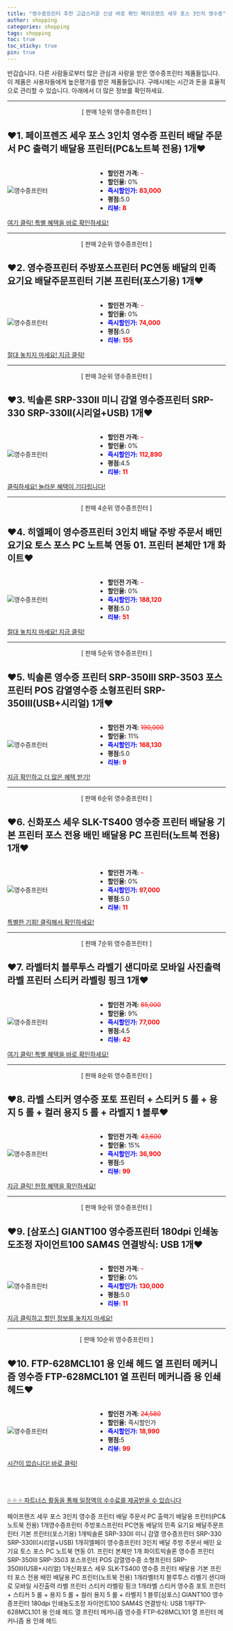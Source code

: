 ```yaml
---
title: "영수증프린터 추천 고급스러운 신상 바로 확인 페이프렌즈 세우 포스 3인치 영수증"
author: shopping
categories: shopping
tags: shopping
toc: true
toc_sticky: true
pin: true
---
```

반갑습니다. 다른 사람들로부터 많은 관심과 사랑을 받은 영수증프린터 제품들입니다. 이 제품은 사용자들에게 높은평가를 받은 제품들입니다. 구매시에는 시간과 돈을 효율적으로 관리할 수 있습니다. 아래에서 더 많은 정보를 확인하세요.

---
<p class="toplist" style="margin: 0 auto; display: block; width: fit-content;">[ 판매 1순위 영수증프린터 ]</p>

<h2><strong>❤️1. 페이프렌즈 세우 포스 3인치 영수증 프린터 배달 주문서 PC 출력기 배달용 프린터(PC&노트북 전용) 1개❤️</strong></h2>

<div style="display: flex; align-items: center;">
    <div style="flex: 0.4;">
        <img src="https://thumbnail7.coupangcdn.com/thumbnails/remote/230x230ex/image/vendor_inventory/2463/124e92ba2f50625ca8f2705bcd3216cff0ef70620f85e8fd30caf27737c8.jpg" alt="영수증프린터" style="max-width: 100%;">
    </div>
    <div style="flex: 0.6; margin-left: 10px;">
        <ul>
            <li><strong>할인전 가격:</strong> <del style="color: red;">-</del></li>
            <li><strong>할인율:</strong> 0%</li>
            <li><span style='color:blue'><strong>즉시할인가:</strong></span> <span style='color:red'><strong>83,000</strong></span></li>
            <li><strong>평점:</strong>5.0</li>
            <li><span style='color:blue'><strong>리뷰:</strong></span> <span style='color:red'><strong>8</strong></span></li>
        </ul>
    </div>
</div>
<div class="center">
    <a href="https://William4Davisa.github.io?lptag=AF9450613&subid=githubio&pageKey=7420374998&traceid=V0-153&itemId=19247309319&vendorItemId=89051174180" class="myButton">
        여기 클릭! 특별 혜택을 바로 확인하세요!
    </a>
</div>


---
<p class="toplist" style="margin: 0 auto; display: block; width: fit-content;">[ 판매 2순위 영수증프린터 ]</p>

<h2><strong>❤️2. 영수증프린터 주방포스프린터 PC연동 배달의 민족 요기요 배달주문프린터 기본 프린터(포스기용) 1개❤️</strong></h2>

<div style="display: flex; align-items: center;">
    <div style="flex: 0.4;">
        <img src="https://thumbnail9.coupangcdn.com/thumbnails/remote/230x230ex/image/vendor_inventory/8028/df8c85358718dbf613b05ede99f9320e2e9e6eafabab3e7e0f3e0fa68e52.png" alt="영수증프린터" style="max-width: 100%;">
    </div>
    <div style="flex: 0.6; margin-left: 10px;">
        <ul>
            <li><strong>할인전 가격:</strong> <del style="color: red;">-</del></li>
            <li><strong>할인율:</strong> 0%</li>
            <li><span style='color:blue'><strong>즉시할인가:</strong></span> <span style='color:red'><strong>74,000</strong></span></li>
            <li><strong>평점:</strong>5.0</li>
            <li><span style='color:blue'><strong>리뷰:</strong></span> <span style='color:red'><strong>155</strong></span></li>
        </ul>
    </div>
</div>
<div class="center">
    <a href="https://William4Davisa.github.io?lptag=AF9450613&subid=githubio&pageKey=2244719965&traceid=V0-153&itemId=3836105525&vendorItemId=71820939107" class="myButton">
        절대 놓치지 마세요! 지금 클릭!
    </a>
</div>


---
<p class="toplist" style="margin: 0 auto; display: block; width: fit-content;">[ 판매 3순위 영수증프린터 ]</p>

<h2><strong>❤️3. 빅솔론 SRP-330II 미니 감열 영수증프린터 SRP-330 SRP-330II(시리얼+USB) 1개❤️</strong></h2>

<div style="display: flex; align-items: center;">
    <div style="flex: 0.4;">
        <img src="https://thumbnail8.coupangcdn.com/thumbnails/remote/230x230ex/image/vendor_inventory/images/2017/09/18/17/3/92464763-e432-42e9-9aff-48871d97a4b6.jpg" alt="영수증프린터" style="max-width: 100%;">
    </div>
    <div style="flex: 0.6; margin-left: 10px;">
        <ul>
            <li><strong>할인전 가격:</strong> <del style="color: red;">-</del></li>
            <li><strong>할인율:</strong> 0%</li>
            <li><span style='color:blue'><strong>즉시할인가:</strong></span> <span style='color:red'><strong>112,890</strong></span></li>
            <li><strong>평점:</strong>4.5</li>
            <li><span style='color:blue'><strong>리뷰:</strong></span> <span style='color:red'><strong>11</strong></span></li>
        </ul>
    </div>
</div>
<div class="center">
    <a href="https://William4Davisa.github.io?lptag=AF9450613&subid=githubio&pageKey=7325761907&traceid=V0-153&itemId=18797802942&vendorItemId=85657624032" class="myButton">
        클릭하세요! 놀라운 혜택이 기다립니다!
    </a>
</div>


---
<p class="toplist" style="margin: 0 auto; display: block; width: fit-content;">[ 판매 4순위 영수증프린터 ]</p>

<h2><strong>❤️4. 히엘페이 영수증프린터 3인치 배달 주방 주문서 배민 요기요 토스 포스 PC 노트북 연동 01. 프린터 본체만 1개 화이트❤️</strong></h2>

<div style="display: flex; align-items: center;">
    <div style="flex: 0.4;">
        <img src="https://thumbnail8.coupangcdn.com/thumbnails/remote/230x230ex/image/vendor_inventory/6520/ca8e1127621b41e02e700fa00c7911146fa05c87e858350f5859b24993c5.jpg" alt="영수증프린터" style="max-width: 100%;">
    </div>
    <div style="flex: 0.6; margin-left: 10px;">
        <ul>
            <li><strong>할인전 가격:</strong> <del style="color: red;">-</del></li>
            <li><strong>할인율:</strong> 0%</li>
            <li><span style='color:blue'><strong>즉시할인가:</strong></span> <span style='color:red'><strong>188,120</strong></span></li>
            <li><strong>평점:</strong>5.0</li>
            <li><span style='color:blue'><strong>리뷰:</strong></span> <span style='color:red'><strong>51</strong></span></li>
        </ul>
    </div>
</div>
<div class="center">
    <a href="https://William4Davisa.github.io?lptag=AF9450613&subid=githubio&pageKey=8158719587&traceid=V0-153&itemId=23252772331&vendorItemId=90608708968" class="myButton">
        절대 놓치지 마세요! 지금 클릭!
    </a>
</div>


---
<p class="toplist" style="margin: 0 auto; display: block; width: fit-content;">[ 판매 5순위 영수증프린터 ]</p>

<h2><strong>❤️5. 빅솔론 영수증 프린터 SRP-350III SRP-3503 포스프린터 POS 감열영수증 소형프린터 SRP-350III(USB+시리얼) 1개❤️</strong></h2>

<div style="display: flex; align-items: center;">
    <div style="flex: 0.4;">
        <img src="https://thumbnail8.coupangcdn.com/thumbnails/remote/230x230ex/image/vendor_inventory/5d4f/f19d3be0a57952bdfd62c47398925a0ae5f918bf3cbef1129d02db0999be.png" alt="영수증프린터" style="max-width: 100%;">
    </div>
    <div style="flex: 0.6; margin-left: 10px;">
        <ul>
            <li><strong>할인전 가격:</strong> <del style="color: red;">190,000</del></li>
            <li><strong>할인율:</strong> 11%</li>
            <li><span style='color:blue'><strong>즉시할인가:</strong></span> <span style='color:red'><strong>168,130</strong></span></li>
            <li><strong>평점:</strong>5.0</li>
            <li><span style='color:blue'><strong>리뷰:</strong></span> <span style='color:red'><strong>9</strong></span></li>
        </ul>
    </div>
</div>
<div class="center">
    <a href="https://William4Davisa.github.io?lptag=AF9450613&subid=githubio&pageKey=7473577233&traceid=V0-153&itemId=19505936753&vendorItemId=86614933809" class="myButton">
        지금 확인하고 더 많은 혜택 받기!
    </a>
</div>


---
<p class="toplist" style="margin: 0 auto; display: block; width: fit-content;">[ 판매 6순위 영수증프린터 ]</p>

<h2><strong>❤️6. 신화포스 세우 SLK-TS400 영수증 프린터 배달용 기본 프린터 포스 전용 배민 배달용 PC 프린터(노트북 전용) 1개❤️</strong></h2>

<div style="display: flex; align-items: center;">
    <div style="flex: 0.4;">
        <img src="https://thumbnail10.coupangcdn.com/thumbnails/remote/230x230ex/image/vendor_inventory/bdcd/c855266b0696ccfeb5e65c2b82c561399afd7adab058c78d2feaf0da42c1.png" alt="영수증프린터" style="max-width: 100%;">
    </div>
    <div style="flex: 0.6; margin-left: 10px;">
        <ul>
            <li><strong>할인전 가격:</strong> <del style="color: red;">-</del></li>
            <li><strong>할인율:</strong> 0%</li>
            <li><span style='color:blue'><strong>즉시할인가:</strong></span> <span style='color:red'><strong>97,000</strong></span></li>
            <li><strong>평점:</strong>5.0</li>
            <li><span style='color:blue'><strong>리뷰:</strong></span> <span style='color:red'><strong>11</strong></span></li>
        </ul>
    </div>
</div>
<div class="center">
    <a href="https://William4Davisa.github.io?lptag=AF9450613&subid=githubio&pageKey=7328014714&traceid=V0-153&itemId=18807802042&vendorItemId=81627957933" class="myButton">
        특별한 기회! 클릭해서 확인하세요!
    </a>
</div>


---
<p class="toplist" style="margin: 0 auto; display: block; width: fit-content;">[ 판매 7순위 영수증프린터 ]</p>

<h2><strong>❤️7. 라벨터치 블루투스 라벨기 샌디마로 모바일 사진출력 라벨 프린터 스티커 라벨링 핑크 1개❤️</strong></h2>

<div style="display: flex; align-items: center;">
    <div style="flex: 0.4;">
        <img src="https://thumbnail6.coupangcdn.com/thumbnails/remote/230x230ex/image/vendor_inventory/cd3c/5f3886eb227207ab87578087851a2781d47dc0358a7e038c7b27ae7f853b.jpg" alt="영수증프린터" style="max-width: 100%;">
    </div>
    <div style="flex: 0.6; margin-left: 10px;">
        <ul>
            <li><strong>할인전 가격:</strong> <del style="color: red;">85,000</del></li>
            <li><strong>할인율:</strong> 9%</li>
            <li><span style='color:blue'><strong>즉시할인가:</strong></span> <span style='color:red'><strong>77,000</strong></span></li>
            <li><strong>평점:</strong>4.5</li>
            <li><span style='color:blue'><strong>리뷰:</strong></span> <span style='color:red'><strong>42</strong></span></li>
        </ul>
    </div>
</div>
<div class="center">
    <a href="https://William4Davisa.github.io?lptag=AF9450613&subid=githubio&pageKey=6930498071&traceid=V0-153&itemId=16768600276&vendorItemId=83988668825" class="myButton">
        여기 클릭! 특별 혜택을 바로 확인하세요!
    </a>
</div>


---
<p class="toplist" style="margin: 0 auto; display: block; width: fit-content;">[ 판매 8순위 영수증프린터 ]</p>

<h2><strong>❤️8. 라벨 스티커 영수증 포토 프린터 + 스티커 5 롤 + 용지 5 롤 + 컬러 용지 5 롤 + 라벨지 1 블루❤️</strong></h2>

<div style="display: flex; align-items: center;">
    <div style="flex: 0.4;">
        <img src="https://thumbnail10.coupangcdn.com/thumbnails/remote/230x230ex/image/vendor_inventory/ca0f/9725fd3ba2cc6768ba4930d4f95ba1ce31c7d9d12afe35f158be99b672f3.png" alt="영수증프린터" style="max-width: 100%;">
    </div>
    <div style="flex: 0.6; margin-left: 10px;">
        <ul>
            <li><strong>할인전 가격:</strong> <del style="color: red;">43,600</del></li>
            <li><strong>할인율:</strong> 15%</li>
            <li><span style='color:blue'><strong>즉시할인가:</strong></span> <span style='color:red'><strong>36,900</strong></span></li>
            <li><strong>평점:</strong>5</li>
            <li><span style='color:blue'><strong>리뷰:</strong></span> <span style='color:red'><strong>99</strong></span></li>
        </ul>
    </div>
</div>
<div class="center">
    <a href="https://William4Davisa.github.io?lptag=AF9450613&subid=githubio&pageKey=7461662878&traceid=V0-153&itemId=19450080164&vendorItemId=86560853612" class="myButton">
        지금 클릭! 한정 혜택을 확인하세요!
    </a>
</div>


---
<p class="toplist" style="margin: 0 auto; display: block; width: fit-content;">[ 판매 9순위 영수증프린터 ]</p>

<h2><strong>❤️9. [삼포스] GIANT100 영수증프린터 180dpi 인쇄농도조정 자이언트100 SAM4S 연결방식: USB 1개❤️</strong></h2>

<div style="display: flex; align-items: center;">
    <div style="flex: 0.4;">
        <img src="https://thumbnail10.coupangcdn.com/thumbnails/remote/230x230ex/image/vendor_inventory/aa1f/93528a156527a27c067e6d7e7752ff78cdaa23a9bf9512cae111d07dcac7.jpg" alt="영수증프린터" style="max-width: 100%;">
    </div>
    <div style="flex: 0.6; margin-left: 10px;">
        <ul>
            <li><strong>할인전 가격:</strong> <del style="color: red;">-</del></li>
            <li><strong>할인율:</strong> 0%</li>
            <li><span style='color:blue'><strong>즉시할인가:</strong></span> <span style='color:red'><strong>130,000</strong></span></li>
            <li><strong>평점:</strong>5.0</li>
            <li><span style='color:blue'><strong>리뷰:</strong></span> <span style='color:red'><strong>11</strong></span></li>
        </ul>
    </div>
</div>
<div class="center">
    <a href="https://William4Davisa.github.io?lptag=AF9450613&subid=githubio&pageKey=107049797&traceid=V0-153&itemId=323679322&vendorItemId=3792480210" class="myButton">
        지금 클릭하고 할인 정보를 놓치지 마세요!
    </a>
</div>


---
<p class="toplist" style="margin: 0 auto; display: block; width: fit-content;">[ 판매 10순위 영수증프린터 ]</p>

<h2><strong>❤️10. FTP-628MCL101 용 인쇄 헤드 열 프린터 메커니즘 영수증 FTP-628MCL101 열 프린터 메커니즘 용 인쇄 헤드❤️</strong></h2>

<div style="display: flex; align-items: center;">
    <div style="flex: 0.4;">
        <img src="https://thumbnail7.coupangcdn.com/thumbnails/remote/230x230ex/image/vendor_inventory/8ae3/ca9e261926e67c8d9ba89a8f3e70db7e354c59fbf7fe812338a0d7dea002.jpg" alt="영수증프린터" style="max-width: 100%;">
    </div>
    <div style="flex: 0.6; margin-left: 10px;">
        <ul>
            <li><strong>할인전 가격:</strong> <del style="color: red;">24,580</del></li>
            <li><strong>할인율:</strong> 즉시할인가</li>
            <li><span style='color:blue'><strong>즉시할인가:</strong></span> <span style='color:red'><strong>18,990</strong></span></li>
            <li><strong>평점:</strong>5</li>
            <li><span style='color:blue'><strong>리뷰:</strong></span> <span style='color:red'><strong>99</strong></span></li>
        </ul>
    </div>
</div>
<div class="center">
    <a href="https://William4Davisa.github.io?lptag=AF9450613&subid=githubio&pageKey=8222585140&traceid=V0-153&itemId=23638847841&vendorItemId=90664286310" class="myButton">
        시간이 없습니다! 바로 클릭!
    </a>
</div>

<br><br><br>[💦 💦 💦 파트너스 활동을 통해 일정액의 수수료를 제공받을 수 있습니다](https://link.coupang.com/a/bcpT2c)<br><br>페이프렌즈 세우 포스 3인치 영수증 프린터 배달 주문서 PC 출력기 배달용 프린터(PC&노트북 전용) 1개영수증프린터 주방포스프린터 PC연동 배달의 민족 요기요 배달주문프린터 기본 프린터(포스기용) 1개빅솔론 SRP-330II 미니 감열 영수증프린터 SRP-330 SRP-330II(시리얼+USB) 1개히엘페이 영수증프린터 3인치 배달 주방 주문서 배민 요기요 토스 포스 PC 노트북 연동 01. 프린터 본체만 1개 화이트빅솔론 영수증 프린터 SRP-350III SRP-3503 포스프린터 POS 감열영수증 소형프린터 SRP-350III(USB+시리얼) 1개신화포스 세우 SLK-TS400 영수증 프린터 배달용 기본 프린터 포스 전용 배민 배달용 PC 프린터(노트북 전용) 1개라벨터치 블루투스 라벨기 샌디마로 모바일 사진출력 라벨 프린터 스티커 라벨링 핑크 1개라벨 스티커 영수증 포토 프린터 + 스티커 5 롤 + 용지 5 롤 + 컬러 용지 5 롤 + 라벨지 1 블루[삼포스] GIANT100 영수증프린터 180dpi 인쇄농도조정 자이언트100 SAM4S 연결방식: USB 1개FTP-628MCL101 용 인쇄 헤드 열 프린터 메커니즘 영수증 FTP-628MCL101 열 프린터 메커니즘 용 인쇄 헤드